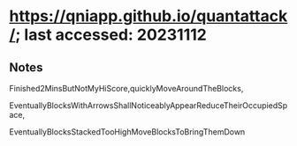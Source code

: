 # https://qniapp.github.io/quantattack/; last accessed: 20231112

## Notes

Finished2MinsButNotMyHiScore,quicklyMoveAroundTheBlocks,

EventuallyBlocksWithArrowsShallNoticeablyAppearReduceTheirOccupiedSpace,

EventuallyBlocksStackedTooHighMoveBlocksToBringThemDown
